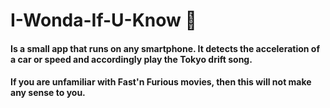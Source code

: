 # I-Wonda-If-U-Know 
#### Is a small app that runs on any smartphone. It detects the acceleration of a car or speed and accordingly play the Tokyo drift song.
#### If you are unfamiliar with Fast'n Furious movies, then this will not make any sense to you.
